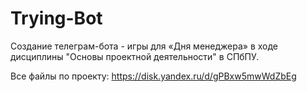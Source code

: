# Trying-Bot

Создание телеграм-бота - игры для «Дня менеджера» в ходе дисциплины "Основы проектной деятельности" в СПбПУ.

Все файлы по проекту: https://disk.yandex.ru/d/gPBxw5mwWdZbEg
